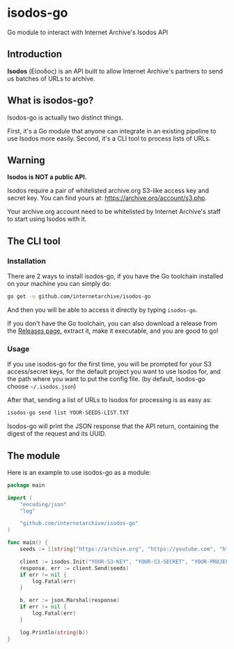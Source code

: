 # isodos-go
Go module to interact with Internet Archive's Isodos API

## Introduction

**Isodos** (Είσοδος) is an API built to allow Internet Archive's partners to send  us batches of URLs to archive.

## What is isodos-go?

Isodos-go is actually two distinct things.

First, it's a Go module that anyone can integrate in an existing pipeline to use Isodos more easily. Second, it's a CLI tool to process lists of URLs.

## Warning

**Isodos is NOT a public API.**


Isodos require a pair of whitelisted archive.org S3-like access key and secret key. You can find yours at: https://archive.org/account/s3.php.

Your archive.org account need to be whitelisted by Internet Archive's staff to start using Isodos with it.

## The CLI tool

### Installation

There are 2 ways to install isodos-go, if you have the Go toolchain installed on your machine you can simply do:

```bash
go get -u github.com/internetarchive/isodos-go
```

And then you will be able to access it directly by typing `isodos-go`.

If you don't have the Go toolchain, you can also download a release from the [Releases page](https://github.com/internetarchive/isodos-go/releases), extract it, make it executable, and you are good to go!

### Usage

If you use isodos-go for the first time, you will be prompted for your S3 access/secret keys, for the default project you want to use Isodos for, and the path where you want to put the config file. (by default, isodos-go choose `~/.isodos.json`)

After that, sending a list of URLs to Isodos for processing is as easy as:

```bash
isodos-go send list YOUR-SEEDS-LIST.TXT
```

Isodos-go will print the JSON response that the API return, containing the digest of the request and its UUID.

## The module

Here is an example to use isodos-go as a module:
```go
package main

import (
	"encoding/json"
	"log"

	"github.com/internetarchive/isodos-go"
)

func main() {
	seeds := []string{"https://archive.org", "https://youtube.com", "https://google.com"}

	client := isodos.Init("YOUR-S3-KEY", "YOUR-S3-SECRET", "YOUR-PROJECT")
	response, err := client.Send(seeds)
	if err != nil {
		log.Fatal(err)
	}

	b, err := json.Marshal(response)
	if err != nil {
		log.Fatal(err)
	}

	log.Println(string(b))
}
```
